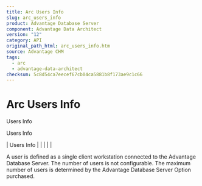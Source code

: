 ```yaml
---
title: Arc Users Info
slug: arc_users_info
product: Advantage Database Server
component: Advantage Data Architect
version: "12"
category: API
original_path_html: arc_users_info.htm
source: Advantage CHM
tags:
  - arc
  - advantage-data-architect
checksum: 5c8d54ca7eecef67cb04ca5881b8f173ae9c1c66
---
```


# Arc Users Info

Users Info

Users Info

| Users Info |  |  |  |  |

A user is defined as a single client workstation connected to the Advantage Database Server. The number of users is not configurable. The maximum number of users is determined by the Advantage Database Server Option purchased.
